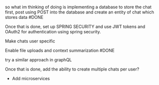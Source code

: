 so what im thinking of doing is implementing a database to store the chat first, post using POST into the database and create an entity of chat which stores data #DONE

Once that is done, set up SPRING SECURITY and use JWT tokens and OAuth2 for authentication using spring security.

Make chats user specific

Enable file uploads and context summarization #DONE

try a similar approach in graphQL

Once that is done, add the ability to create multiple chats per user?

+ Add microservices